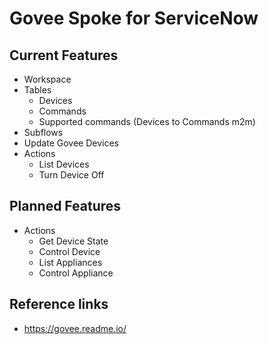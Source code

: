 # Govee Spoke for ServiceNow

## Current Features

* Workspace
* Tables
  * Devices
  * Commands
  * Supported commands (Devices to Commands m2m)
* Subflows
 * Update Govee Devices
* Actions
  * List Devices
  * Turn Device Off

## Planned Features

* Actions
  * Get Device State
  * Control Device
  * List Appliances
  * Control Appliance


## Reference links

* https://govee.readme.io/
